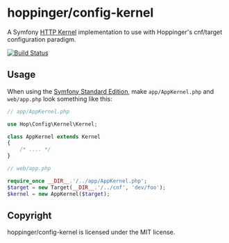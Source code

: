 # hoppinger/config-kernel

A Symfony [HTTP Kernel](https://github.com/symfony/HttpKernel) implementation to use with Hoppinger's cnf/target configuration paradigm.

[![Build Status](https://travis-ci.org/hoppinger/config-kernel.png?branch=master)](https://travis-ci.org/hoppinger/config-kernel)

## Usage

When using the [Symfony Standard Edition](https://github.com/symfony/symfony-standard), make `app/AppKernel.php` and `web/app.php` look something like this:

```php
// app/AppKernel.php

use Hop\Config\Kernel\Kernel;

class AppKernel extends Kernel
{
	/* .... */
}
```

```php
// web/app.php

require_once __DIR__.'/../app/AppKernel.php';
$target = new Target(__DIR__.'/../cnf', 'dev/foo');
$kernel = new AppKernel($target);
```

## Copyright

hoppinger/config-kernel is licensed under the MIT license.    